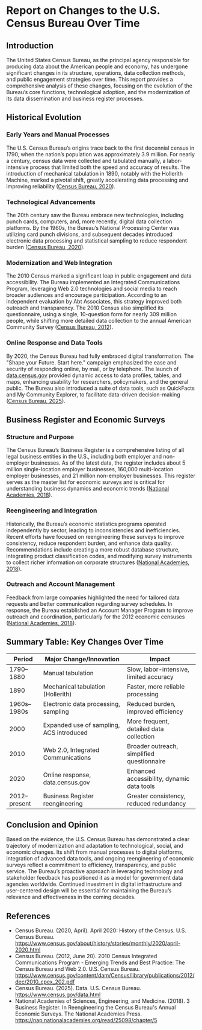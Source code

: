 # Report on Changes to the U.S. Census Bureau Over Time

## Introduction

The United States Census Bureau, as the principal agency responsible for producing data about the American people and economy, has undergone significant changes in its structure, operations, data collection methods, and public engagement strategies over time. This report provides a comprehensive analysis of these changes, focusing on the evolution of the Bureau’s core functions, technological adoption, and the modernization of its data dissemination and business register processes.

## Historical Evolution

### Early Years and Manual Processes

The U.S. Census Bureau’s origins trace back to the first decennial census in 1790, when the nation’s population was approximately 3.9 million. For nearly a century, census data were collected and tabulated manually, a labor-intensive process that limited both the speed and accuracy of results. The introduction of mechanical tabulation in 1890, notably with the Hollerith Machine, marked a pivotal shift, greatly accelerating data processing and improving reliability ([Census Bureau, 2020](https://www.census.gov/about/history/stories/monthly/2020/april-2020.html)).

### Technological Advancements

The 20th century saw the Bureau embrace new technologies, including punch cards, computers, and, more recently, digital data collection platforms. By the 1960s, the Bureau’s National Processing Center was utilizing card punch divisions, and subsequent decades introduced electronic data processing and statistical sampling to reduce respondent burden ([Census Bureau, 2020](https://www.census.gov/about/history/stories/monthly/2020/april-2020.html)).

### Modernization and Web Integration

The 2010 Census marked a significant leap in public engagement and data accessibility. The Bureau implemented an Integrated Communications Program, leveraging Web 2.0 technologies and social media to reach broader audiences and encourage participation. According to an independent evaluation by Abt Associates, this strategy improved both outreach and transparency. The 2010 Census also simplified its questionnaire, using a single, 10-question form for nearly 309 million people, while shifting more detailed data collection to the annual American Community Survey ([Census Bureau, 2012](https://www.census.gov/content/dam/Census/library/publications/2012/dec/2010_cpex_202.pdf)).

### Online Response and Data Tools

By 2020, the Census Bureau had fully embraced digital transformation. The "Shape your Future. Start here." campaign emphasized the ease and security of responding online, by mail, or by telephone. The launch of [data.census.gov](https://www.census.gov/data.html) provided dynamic access to data profiles, tables, and maps, enhancing usability for researchers, policymakers, and the general public. The Bureau also introduced a suite of data tools, such as QuickFacts and My Community Explorer, to facilitate data-driven decision-making ([Census Bureau, 2025](https://www.census.gov/data.html)).

## Business Register and Economic Surveys

### Structure and Purpose

The Census Bureau’s Business Register is a comprehensive listing of all legal business entities in the U.S., including both employer and non-employer businesses. As of the latest data, the register includes about 5 million single-location employer businesses, 160,000 multi-location employer businesses, and 21 million non-employer businesses. This register serves as the master list for economic surveys and is critical for understanding business dynamics and economic trends ([National Academies, 2018](https://nap.nationalacademies.org/read/25098/chapter/5)).

### Reengineering and Integration

Historically, the Bureau’s economic statistics programs operated independently by sector, leading to inconsistencies and inefficiencies. Recent efforts have focused on reengineering these surveys to improve consistency, reduce respondent burden, and enhance data quality. Recommendations include creating a more robust database structure, integrating product classification codes, and modifying survey instruments to collect richer information on corporate structures ([National Academies, 2018](https://nap.nationalacademies.org/read/25098/chapter/5)).

### Outreach and Account Management

Feedback from large companies highlighted the need for tailored data requests and better communication regarding survey schedules. In response, the Bureau established an Account Manager Program to improve outreach and coordination, particularly for the 2012 economic censuses ([National Academies, 2018](https://nap.nationalacademies.org/read/25098/chapter/5)).

## Summary Table: Key Changes Over Time

| Period         | Major Change/Innovation                  | Impact                                             |
|----------------|-----------------------------------------|----------------------------------------------------|
| 1790–1880      | Manual tabulation                       | Slow, labor-intensive, limited accuracy            |
| 1890           | Mechanical tabulation (Hollerith)        | Faster, more reliable processing                   |
| 1960s–1980s    | Electronic data processing, sampling     | Reduced burden, improved efficiency                |
| 2000           | Expanded use of sampling, ACS introduced | More frequent, detailed data collection            |
| 2010           | Web 2.0, Integrated Communications       | Broader outreach, simplified questionnaire         |
| 2020           | Online response, data.census.gov         | Enhanced accessibility, dynamic data tools         |
| 2012–present   | Business Register reengineering          | Greater consistency, reduced redundancy            |

## Conclusion and Opinion

Based on the evidence, the U.S. Census Bureau has demonstrated a clear trajectory of modernization and adaptation to technological, social, and economic changes. Its shift from manual processes to digital platforms, integration of advanced data tools, and ongoing reengineering of economic surveys reflect a commitment to efficiency, transparency, and public service. The Bureau’s proactive approach in leveraging technology and stakeholder feedback has positioned it as a model for government data agencies worldwide. Continued investment in digital infrastructure and user-centered design will be essential for maintaining the Bureau’s relevance and effectiveness in the coming decades.

## References

- Census Bureau. (2020, April). April 2020: History of the Census. U.S. Census Bureau. https://www.census.gov/about/history/stories/monthly/2020/april-2020.html
- Census Bureau. (2012, June 20). 2010 Census Integrated Communications Program - Emerging Trends and Best Practice: The Census Bureau and Web 2.0. U.S. Census Bureau. https://www.census.gov/content/dam/Census/library/publications/2012/dec/2010_cpex_202.pdf
- Census Bureau. (2025). Data. U.S. Census Bureau. https://www.census.gov/data.html
- National Academies of Sciences, Engineering, and Medicine. (2018). 3 Business Register. In Reengineering the Census Bureau's Annual Economic Surveys. The National Academies Press. https://nap.nationalacademies.org/read/25098/chapter/5